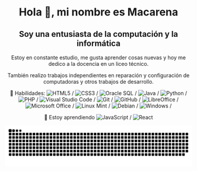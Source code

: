<div align="center">
<h1>Hola 👋, mi nombre es Macarena</h1>
<h2>Soy una entusiasta de la computación y la informática</h2>

<p>Estoy en constante estudio, me gusta aprender cosas nuevas y hoy me dedico a la docencia en un liceo técnico. </p>
<p>También realizo trabajos independientes en reparación y configuración de computadoras y otros trabajos de desarrollo.</p>

🌱 Habilidades: ![HTML5](https://img.shields.io/badge/html5-%23E34F26.svg?style=for-the-badge&logo=html5&logoColor=white) / ![CSS3](https://img.shields.io/badge/css3-%231572B6.svg?style=for-the-badge&logo=css3&logoColor=white) / ![Oracle](https://img.shields.io/badge/Oracle-F80000?style=for-the-badge&logo=oracle&logoColor=white) SQL / ![Java](https://img.shields.io/badge/java-%23ED8B00.svg?style=for-the-badge&logo=openjdk&logoColor=white)  / ![Python](https://img.shields.io/badge/python-3670A0?style=for-the-badge&logo=python&logoColor=ffdd54) / ![PHP](https://img.shields.io/badge/php-%23777BB4.svg?style=for-the-badge&logo=php&logoColor=white) / ![Visual Studio Code](https://img.shields.io/badge/Visual%20Studio%20Code-0078d7.svg?style=for-the-badge&logo=visual-studio-code&logoColor=white) /  ![Git](https://img.shields.io/badge/git-%23F05033.svg?style=for-the-badge&logo=git&logoColor=white) / ![GitHub](https://img.shields.io/badge/github-%23121011.svg?style=for-the-badge&logo=github&logoColor=white) / ![LibreOffice](https://img.shields.io/badge/LibreOffice-%2318A303?style=for-the-badge&logo=LibreOffice&logoColor=white) / ![Microsoft Office](https://img.shields.io/badge/Microsoft_Office-D83B01?style=for-the-badge&logo=microsoft-office&logoColor=white) / ![Linux Mint](https://img.shields.io/badge/Linux%20Mint-87CF3E?style=for-the-badge&logo=Linux%20Mint&logoColor=white) / ![Debian](https://uxwing.com/wp-content/themes/uxwing/download/brands-and-social-media/debian-logo-icon.png) / ![Windows](https://img.shields.io/badge/Windows-0078D6?style=for-the-badge&logo=windows&logoColor=white) / 

🌱 Estoy aprendiendo ![JavaScript](https://img.shields.io/badge/javascript-%23323330.svg?style=for-the-badge&logo=javascript&logoColor=%23F7DF1E) / ![React](https://img.shields.io/badge/react-%2320232a.svg?style=for-the-badge&logo=react&logoColor=%2361DAFB)

<img src="https://raw.githubusercontent.com/Platane/snk/output/github-contribution-grid-snake.svg" alt="Snake animation" />

</div>
